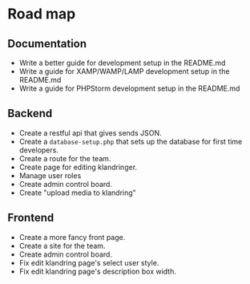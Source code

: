 # Road map
## Documentation
* Write a better guide for development setup in the README.md
* Write a guide for XAMP/WAMP/LAMP development setup in the README.md
* Write a guide for PHPStorm development setup in the README.md

## Backend
* Create a restful api that gives sends JSON.
* Create a `database-setup.php` that sets up the database for first time developers.
* Create a route for the team.
* Create page for editing klandringer.
* Manage user roles
* Create admin control board.
* Create "upload media to klandring"

## Frontend
* Create a more fancy front page.
* Create a site for the team.
* Create admin control board.
* Fix edit klandring page's select user style.
* Fix edit klandring page's description box width.